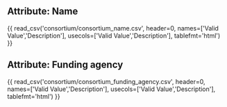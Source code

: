 ## Attribute: Name

<!-- <div style="max-height:400px; overflow-x: hidden; overflow-y: auto;"> -->

{{ read_csv('consortium/consortium_name.csv', header=0, names=['Valid Value','Description'], usecols=['Valid Value','Description'], tablefmt='html') }}

<!-- </div> -->


## Attribute: Funding agency

{{ read_csv('consortium/consortium_funding_agency.csv', header=0, names=['Valid Value','Description'], usecols=['Valid Value','Description'], tablefmt='html') }}

